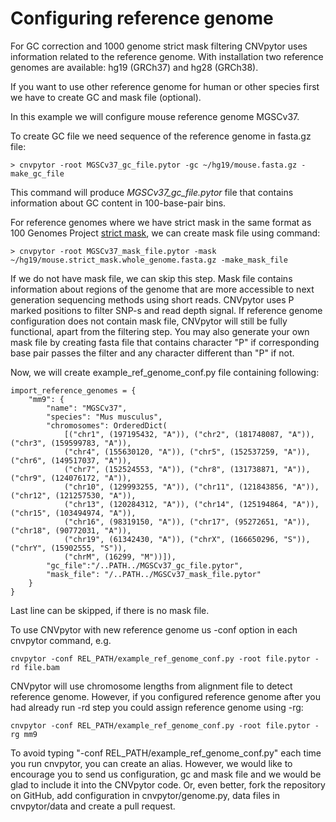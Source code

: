 # Configuring reference genome

For GC correction and 1000 genome strict mask filtering CNVpytor uses information 
related to the reference genome. With installation two reference genomes are
available: hg19 (GRCh37) and hg28 (GRCh38).

If you want to use other reference genome for human or other species first we have 
to create GC and mask file (optional).

In this example we will configure mouse reference genome MGSCv37.

To create GC file we need sequence of the reference genome in fasta.gz file:

```
> cnvpytor -root MGSCv37_gc_file.pytor -gc ~/hg19/mouse.fasta.gz -make_gc_file
```

This command will produce _MGSCv37_gc_file.pytor_ file that contains information about 
GC content in 100-base-pair bins.

For reference genomes where we have strict mask in the same format as 100 Genomes Project 
[strict mask](http://ftp.1000genomes.ebi.ac.uk/vol1/ftp/data_collections/1000_genomes_project/working/20160622_genome_mask_GRCh38/),
we can create mask file using command:

```
> cnvpytor -root MGSCv37_mask_file.pytor -mask ~/hg19/mouse.strict_mask.whole_genome.fasta.gz -make_mask_file
```

If we do not have mask file, we can skip this step. Mask file contains information about 
regions of the genome that are more accessible to next generation sequencing methods 
using short reads. CNVpytor uses P marked positions to filter SNP-s and read depth signal.
If reference genome configuration does not contain mask file, CNVpytor will still be fully functional, 
apart from the filtering step.
You may also generate your own mask file by creating fasta file that contains character "P" if corresponding 
base pair passes the filter and any character different than "P" if not.

Now, we will create example_ref_genome_conf.py file containing following:

```
import_reference_genomes = {
    "mm9": {
        "name": "MGSCv37",
        "species": "Mus musculus",
        "chromosomes": OrderedDict(
            [("chr1", (197195432, "A")), ("chr2", (181748087, "A")), ("chr3", (159599783, "A")),
            ("chr4", (155630120, "A")), ("chr5", (152537259, "A")), ("chr6", (149517037, "A")),
            ("chr7", (152524553, "A")), ("chr8", (131738871, "A")), ("chr9", (124076172, "A")),
            ("chr10", (129993255, "A")), ("chr11", (121843856, "A")), ("chr12", (121257530, "A")),
            ("chr13", (120284312, "A")), ("chr14", (125194864, "A")), ("chr15", (103494974, "A")),
            ("chr16", (98319150, "A")), ("chr17", (95272651, "A")), ("chr18", (90772031, "A")),
            ("chr19", (61342430, "A")), ("chrX", (166650296, "S")), ("chrY", (15902555, "S")),
            ("chrM", (16299, "M"))]),
        "gc_file":"/..PATH../MGSCv37_gc_file.pytor",
        "mask_file": "/..PATH../MGSCv37_mask_file.pytor"
    }
}
```

Last line can be skipped, if there is no mask file. 

To use CNVpytor with new reference genome us -conf option in each cnvpytor command, e.g.
```
cnvpytor -conf REL_PATH/example_ref_genome_conf.py -root file.pytor -rd file.bam
```

CNVpytor will use chromosome lengths from alignment file to detect reference genome. 
However, if you configured reference genome after you had already run -rd step you 
could assign reference genome using -rg:
```
cnvpytor -conf REL_PATH/example_ref_genome_conf.py -root file.pytor -rg mm9
```

To avoid typing "-conf REL_PATH/example_ref_genome_conf.py" each time you run cnvpytor, 
you can create an alias. However, we would like to encourage you to send us configuration, 
gc and mask file and we would be glad to include it into the CNVpytor code. Or, even better, 
fork the repository on GitHub, add configuration in cnvpytor/genome.py, data files in cnvpytor/data 
and create a pull request.


